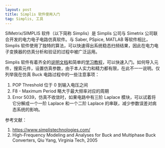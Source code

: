 ```yaml
---
layout: post
title: Simplis 软件使用入门
tag: Simplis, 工具
---
```

SIMetrix/SIMPLIS 软件（以下简称 Simplis）是 Simplis 公司与 Simetrix 公司联合开发的电力电子电路仿真软件。与 Saber, PSpice, MATLAB 等软件相比，Simplis 软件使用了独特的算法，可以快速得出系统稳态扫频结果，因此在电力电子变换器的仿真分析和验证的过程中被广泛运用。

Simplis 软件有着齐全的[说明文档](https://www.simplistechnologies.com/support/documentation)和简单的[学习教程](www.simplis.com/support/documentation/learning-simplis)，可以快速入门。如何导入元件，搜索元件，设置仿真参数，由于本人实力和精力都有限，在此不一一说明。仅列举我在仿真 Buck 电路过程中的一些注意事项：

1. POP Threshold 位于 0 到输入电压之间
2. F8 - Maximum Period 略大于最大频率对应的周期
3. Error 5039，仿真不收敛时，如果电路中有三阶 Laplace 模块，可以试着将它分解成一个一阶 Laplace 和一个二阶 Laplace 的串联，减少参数误差对病态系统的影响。

参考文献：
1. https://www.simplistechnologies.com/
2. High-Frequency Modeling and Analyses for Buck and Multiphase Buck Converters, Qiu Yang, Virginia Tech, 2005